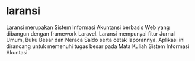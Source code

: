# laransi
Laransi merupakan Sistem Informasi Akuntansi berbasis Web yang dibangun dengan framework Laravel. Laransi mempunyai fitur Jurnal Umum, Buku Besar dan Neraca Saldo serta cetak laporannya. Aplikasi ini dirancang untuk memenuhi tugas besar pada Mata Kuliah Sistem Informasi Akuntasi.
